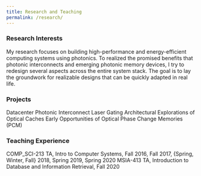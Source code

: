 ```yaml
---
title: Research and Teaching
permalink: /research/
---
```

### Research Interests
My research focuses on building high-performance and energy-efficient computing systems using photonics. To realized the promised benefits that photonic interconnects and emerging photonic memory devices, I try to redesign several aspects across the entire system stack. The goal is to lay the groundwork for realizable designs that can be quickly adapted in real life.

### Projects
Datacenter Photonic Interconnect Laser Gating
Architectural Explorations of Optical Caches
Early Opportunities of Optical Phase Change Memories (PCM)

### Teaching Experience
COMP_SCI-213 TA, Intro to Computer Systems, Fall 2016, Fall 2017, {Spring, Winter, Fall} 2018, Spring 2019, Spring 2020
MSIA-413 TA, Introduction to Database and Information Retrieval, Fall 2020